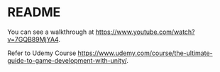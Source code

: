 # README #

You can see a walkthrough at https://www.youtube.com/watch?v=7GQB89MjYA4.

Refer to Udemy Course https://www.udemy.com/course/the-ultimate-guide-to-game-development-with-unity/.
